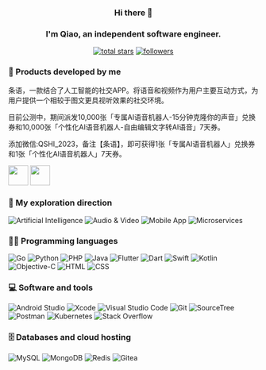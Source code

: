 <h3 align="center">
  Hi there 👋
</h3>
<h3 align="center">
  I'm Qiao, an independent software engineer.
</h3>

<p align="center">
  <a href="https://github.com/sshiqiao?tab=repositories&sort=stargazers">
    <img alt="total stars" title="Total stars on GitHub" src="https://custom-icon-badges.demolab.com/github/stars/sshiqiao?color=55960c&style=for-the-badge&labelColor=488207&logo=star"/></a>
  <a href="https://github.com/sshiqiao?tab=followers">
    <img alt="followers" title="Follow me on Github" src="https://custom-icon-badges.demolab.com/github/followers/sshiqiao?color=236ad3&labelColor=1155ba&style=for-the-badge&logo=person-add&label=Followers&logoColor=white"/></a>
</p>

### 📱 Products developed by me

<p>
条语，一款结合了人工智能的社交APP。将语音和视频作为用户主要互动方式，为用户提供一个相较于图文更具视听效果的社交环境。
</p>

<p>
目前公测中，期间派发10,000张「专属AI语音机器人-15分钟克隆你的声音」兑换券和10,000张「个性化AI语音机器人-自由编辑文字转AI语音」7天券。
</p>

<p>
添加微信:QSHI_2023，备注【条语】，即可获得1张「专属AI语音机器人」兑换券和1张「个性化AI语音机器人」7天券。
</p>

<p>
    <a href="https://apps.apple.com/cn/app/%E6%9D%A1%E8%AF%AD%E9%9F%B3%E8%A7%86%E9%A2%91-%E5%8F%AF%E4%BB%A5%E5%90%AC%E7%9A%84%E7%A4%BE%E4%BA%A4app/id1582465740"><img src="https://axisera.com/wp-content/uploads/2023/11/appstore-download.png" height="40"></a>
    <a href="https://play.google.com/store/apps/details?id=com.axisera.tiaoyu"><img src="https://axisera.com/wp-content/uploads/2023/11/google-download.png" height="40"></a>
</p>

### 🤖️ My exploration direction

<p>
    <img alt="Artificial Intelligence" src="https://img.shields.io/badge/Artificial%20Intelligence-adadad"/>
    <img alt="Audio & Video" src="https://img.shields.io/badge/Audio%20&%20Video-bb40de"/>
    <img alt="Mobile App" src="https://img.shields.io/badge/Mobile%20App-44d2cd"/>
    <img alt="Microservices" src="https://img.shields.io/badge/Microservices-65d244"/>
</p>

### 👨‍💻 Programming languages

<p>
    <img alt="Go" src="https://img.shields.io/badge/Go-02eaf8"/>
    <img alt="Python" src="https://img.shields.io/badge/Python-2778cb"/>
    <img alt="PHP" src="https://img.shields.io/badge/PHP-546bc1"/>
    <img alt="Java" src="https://img.shields.io/badge/Java-417dce"/>
    <img alt="Flutter" src="https://img.shields.io/badge/Flutter-31bbee"/>
    <img alt="Dart" src="https://img.shields.io/badge/Dart-12bced"/>
    <img alt="Swift" src="https://img.shields.io/badge/Swift-ed5e3d"/>
    <img alt="Kotlin" src="https://img.shields.io/badge/Kotlin-d835e7"/>
    <img alt="Objective-C" src="https://img.shields.io/badge/Objective%20C-9b9b9b"/>
    <img alt="HTML" src="https://img.shields.io/badge/HTML-f27a21"/>
    <img alt="CSS" src="https://img.shields.io/badge/CSS-2c50eb"/>
</p>

### 💻 Software and tools

<p>
    <img alt="Android Studio" src="https://img.shields.io/badge/Android%20Studio-3DDC84"/>
    <img alt="Xcode" src="https://img.shields.io/badge/Xcode-02eaf8"/>
    <img alt="Visual Studio Code" src="https://img.shields.io/badge/Visual Studio Code-0078d7"/>
    <img alt="Git" src="https://img.shields.io/badge/Git-F05033"/>
    <img alt="SourceTree" src="https://img.shields.io/badge/SourceTree-226cdc"/>
    <img alt="Postman" src="https://img.shields.io/badge/Postman-FF6C37"/>
    <img alt="Kubernetes" src="https://img.shields.io/badge/Kubernetes-136ef7"/>
    <img alt="Stack Overflow" src="https://img.shields.io/badge/Stack%20Overflow-FE7A16"/>
</p>

### 🗄️ Databases and cloud hosting

<p>
    <img alt="MySQL" src="https://img.shields.io/badge/MySQL-2d68c1"/>
    <img alt="MongoDB" src="https://img.shields.io/badge/MongoDB-6acd39"/>
    <img alt="Redis" src="https://img.shields.io/badge/Redis-d2534d"/>
    <img alt="Gitea" src="https://img.shields.io/badge/Gitea-6dad42"/>
</p>
